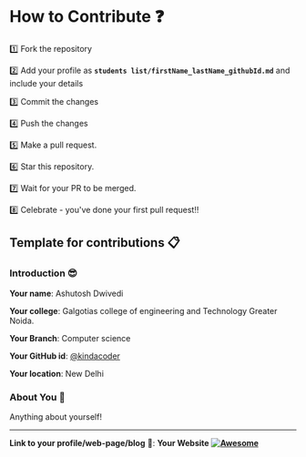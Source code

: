 # How to Contribute :question:

:one: Fork the repository

:two: Add your profile as **`students list/firstName_lastName_githubId.md`** and include your details

:three: Commit the changes

:four: Push the changes

:five: Make a pull request.

:six: Star this repository.

:seven: Wait for your PR to be merged.

:eight: Celebrate - you've done your first pull request!!


## Template for contributions :clipboard:

### Introduction :sunglasses:

**Your name**: Ashutosh Dwivedi

**Your college**: Galgotias college of engineering and Technology Greater Noida.

**Your Branch**: Computer science

**Your GitHub id**: [@kindacoder](https://github.com/kindacoder)

**Your location**: New Delhi

### About You :boy:

Anything about yourself!

---

**Link to your profile/web-page/blog** :link:: **Your Website**  **[![Awesome](https://awesome.re/badge.svg)](https://github.com)**
